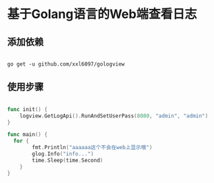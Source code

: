 # 基于Golang语言的Web端查看日志

## 添加依赖

```shell

go get -u github.com/xxl6097/gologview

```
## 使用步骤

```go

func init() {
	logview.GetLogApi().RunAndSetUserPass(8080, "admin", "admin")
}

func main() {
  for {
		fmt.Println("aaaaaa这个不会在web上显示哦")
		glog.Info("info...")
		time.Sleep(time.Second)
	}
}

```
